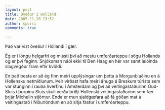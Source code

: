 ```yaml
---
layout: post
title: Óveður í Holland
date: 2005-11-26 13:52
author: sporri
comments: true

---
```

Það var víst óveður í Hollandi í gær.

Ég er í löngu helgarfrí og missti því að mestu umferðarteppu í sögu Hollands og er því feginn. Snjókoman náði ekki til Den Haag en hér var samt leiðinda slagvegður fram eftir kvöldi.

En það besta er að ég finn meiri upplýsingar um þetta á Morgunblaðinu en á Hollensku netmiðlunum. Þeir virðast hafa meiri áhuga á Breskum túrista sem var stunginn í rauða hverfinu í Amsterdam og því að veitingastaðurinn Oud-Sluis í þorpinu Sluis
skuli verða þriðji Hollenski veitingastaðurinn sem fær þrjár Michelin stjörnur. Enda er mun sjaldgæfara að fá góðan mat á veitingastað í Niðurlöndum en að sitja fastur í umferðarteppu.
